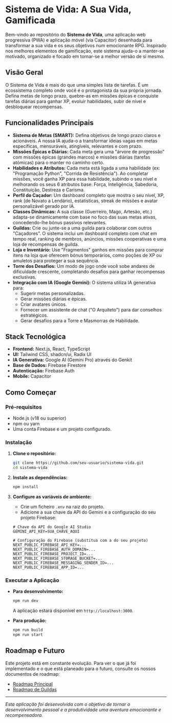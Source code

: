 # Sistema de Vida: A Sua Vida, Gamificada

Bem-vindo ao repositório do **Sistema de Vida**, uma aplicação web progressiva (PWA) e aplicação móvel (via Capacitor) desenhada para transformar a sua vida e os seus objetivos num emocionante RPG. Inspirado nos melhores elementos de gamificação, este sistema ajuda-o a manter-se motivado, organizado e focado em tornar-se a melhor versão de si mesmo.

## Visão Geral

O Sistema de Vida é mais do que uma simples lista de tarefas. É um ecossistema completo onde você é o protagonista da sua própria jornada. Defina metas de longo prazo, quebre-as em missões épicas e conquiste tarefas diárias para ganhar XP, evoluir habilidades, subir de nível e desbloquear recompensas.

## Funcionalidades Principais

- **Sistema de Metas (SMART):** Defina objetivos de longo prazo claros e acionáveis. A nossa IA ajuda-o a transformar ideias vagas em metas específicas, mensuráveis, atingíveis, relevantes e com prazo.
- **Missões Épicas e Diárias:** Cada meta gera uma "árvore de progressão" com missões épicas (grandes marcos) e missões diárias (tarefas atómicas) para o manter no caminho certo.
- **Habilidades e Atributos:** Cada meta está ligada a uma habilidade (ex: "Programação Python", "Corrida de Resistência"). Ao completar missões, você ganha XP para essa habilidade, subindo o seu nível e melhorando os seus 6 atributos base: Força, Inteligência, Sabedoria, Constituição, Destreza e Carisma.
- **Perfil do Caçador:** Um dashboard completo que mostra o seu nível, XP, rank (de Novato a Lendário), estatísticas, streak de missões e avatar personalizável gerado por IA.
- **Classes Dinâmicas:** A sua classe (Guerreiro, Mago, Artesão, etc.) adapta-se dinamicamente com base no foco das suas metas ativas, concedendo-lhe bónus passivos relevantes.
- **Guildas:** Crie ou junte-se a uma guilda para colaborar com outros "Caçadores". O sistema inclui um dashboard completo com chat em tempo real, ranking de membros, anúncios, missões cooperativas e uma loja de recompensas de guilda.
- **Loja e Inventário:** Use "Fragmentos" ganhos em missões para comprar itens na loja que oferecem bónus temporários, como poções de XP ou amuletos para proteger a sua sequência.
- **Torre dos Desafios:** Um modo de jogo onde você sobe andares de dificuldade crescente, completando desafios para ganhar recompensas exclusivas.
- **Integração com IA (Google Gemini):** O sistema utiliza IA generativa para:
  - Sugerir metas personalizadas.
  - Gerar missões diárias e épicas.
  - Criar avatares únicos.
  - Fornecer um assistente de chat ("O Arquiteto") para dar conselhos estratégicos.
  - Gerar desafios para a Torre e Masmorras de Habilidade.

## Stack Tecnológica

- **Frontend:** Next.js, React, TypeScript
- **UI:** Tailwind CSS, shadcn/ui, Radix UI
- **IA Generativa:** Google AI (Gemini Pro) através do Genkit
- **Base de Dados:** Firebase Firestore
- **Autenticação:** Firebase Auth
- **Mobile:** Capacitor

## Como Começar

### Pré-requisitos

- Node.js (v18 ou superior)
- npm ou yarn
- Uma conta Firebase e um projeto configurado.

### Instalação

1.  **Clone o repositório:**
    ```bash
    git clone https://github.com/seu-usuario/sistema-vida.git
    cd sistema-vida
    ```

2.  **Instale as dependências:**
    ```bash
    npm install
    ```

3.  **Configure as variáveis de ambiente:**
    - Crie um ficheiro `.env` na raiz do projeto.
    - Adicione a sua chave da API do Gemini e a configuração do seu projeto Firebase:
    ```env
    # Chave da API do Google AI Studio
    GEMINI_API_KEY=SUA_CHAVE_AQUI

    # Configuração do Firebase (substitua com a do seu projeto)
    NEXT_PUBLIC_FIREBASE_API_KEY=...
    NEXT_PUBLIC_FIREBASE_AUTH_DOMAIN=...
    NEXT_PUBLIC_FIREBASE_PROJECT_ID=...
    NEXT_PUBLIC_FIREBASE_STORAGE_BUCKET=...
    NEXT_PUBLIC_FIREBASE_MESSAGING_SENDER_ID=...
    NEXT_PUBLIC_FIREBASE_APP_ID=...
    ```

### Executar a Aplicação

-   **Para desenvolvimento:**
    ```bash
    npm run dev
    ```
    A aplicação estará disponível em `http://localhost:3000`.

-   **Para produção:**
    ```bash
    npm run build
    npm run start
    ```

## Roadmap e Futuro

Este projeto está em constante evolução. Para ver o que já foi implementado e o que está planeado para o futuro, consulte os nossos documentos de roadmap:
- [Roadmap Principal](./src/ROADMAP.md)
- [Roadmap de Guildas](./src/ROADMAP_GUILD.md)

---

*Esta aplicação foi desenvolvida com o objetivo de tornar o desenvolvimento pessoal e a produtividade uma aventura emocionante e recompensadora.*
